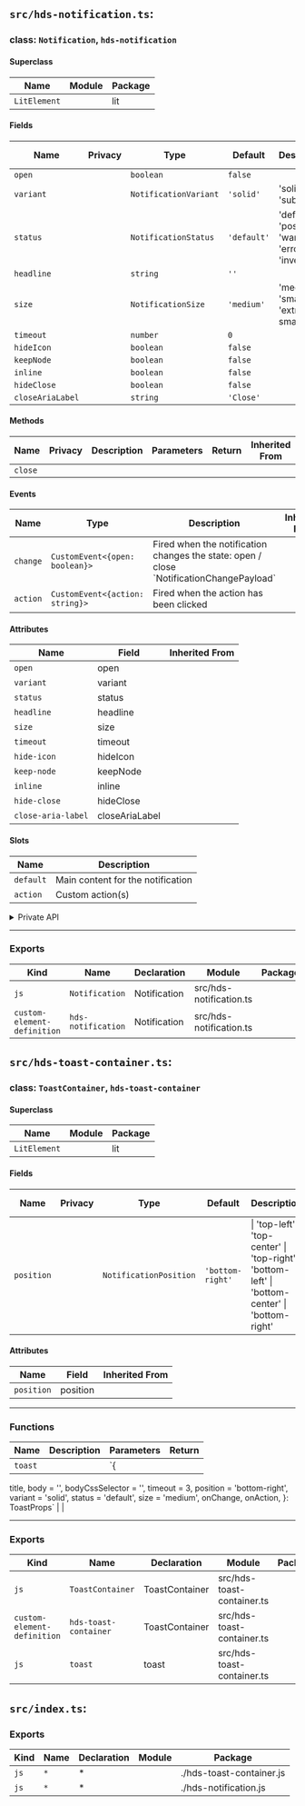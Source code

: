 ## `src/hds-notification.ts`:

### class: `Notification`, `hds-notification`

#### Superclass

| Name         | Module | Package |
| ------------ | ------ | ------- |
| `LitElement` |        | lit     |

#### Fields

| Name             | Privacy | Type                  | Default     | Description                                                  | Inherited From |
| ---------------- | ------- | --------------------- | ----------- | ------------------------------------------------------------ | -------------- |
| `open`           |         | `boolean`             | `false`     |                                                              |                |
| `variant`        |         | `NotificationVariant` | `'solid'`   | 'solid' \| 'subtle'                                          |                |
| `status`         |         | `NotificationStatus`  | `'default'` | 'default' \| 'positive' \| 'warning' \| 'error' \| 'inverse' |                |
| `headline`       |         | `string`              | `''`        |                                                              |                |
| `size`           |         | `NotificationSize`    | `'medium'`  | 'medium' \| 'small' \| 'extra-small'                         |                |
| `timeout`        |         | `number`              | `0`         |                                                              |                |
| `hideIcon`       |         | `boolean`             | `false`     |                                                              |                |
| `keepNode`       |         | `boolean`             | `false`     |                                                              |                |
| `inline`         |         | `boolean`             | `false`     |                                                              |                |
| `hideClose`      |         | `boolean`             | `false`     |                                                              |                |
| `closeAriaLabel` |         | `string`              | `'Close'`   |                                                              |                |

#### Methods

| Name    | Privacy | Description | Parameters | Return | Inherited From |
| ------- | ------- | ----------- | ---------- | ------ | -------------- |
| `close` |         |             |            |        |                |

#### Events

| Name     | Type                            | Description                                                                               | Inherited From |
| -------- | ------------------------------- | ----------------------------------------------------------------------------------------- | -------------- |
| `change` | `CustomEvent<{open: boolean}>`  | Fired when the notification changes the state: open / close \`NotificationChangePayload\` |                |
| `action` | `CustomEvent<{action: string}>` | Fired when the action has been clicked                                                    |                |

#### Attributes

| Name               | Field          | Inherited From |
| ------------------ | -------------- | -------------- |
| `open`             | open           |                |
| `variant`          | variant        |                |
| `status`           | status         |                |
| `headline`         | headline       |                |
| `size`             | size           |                |
| `timeout`          | timeout        |                |
| `hide-icon`        | hideIcon       |                |
| `keep-node`        | keepNode       |                |
| `inline`           | inline         |                |
| `hide-close`       | hideClose      |                |
| `close-aria-label` | closeAriaLabel |                |

#### Slots

| Name      | Description                       |
| --------- | --------------------------------- |
| `default` | Main content for the notification |
| `action`  | Custom action(s)                  |

<details><summary>Private API</summary>

#### Fields

| Name                    | Privacy   | Type                     | Default | Description | Inherited From |
| ----------------------- | --------- | ------------------------ | ------- | ----------- | -------------- |
| `isDefaultSlotNotEmpty` | protected | `boolean`                | `false` |             |                |
| `isActionSlotNotEmpty`  | protected | `boolean`                | `false` |             |                |
| `_timeoutId`            | private   | `NodeJS.Timeout \| null` | `null`  |             |                |
| `type`                  | private   |                          |         |             |                |

#### Methods

| Name                  | Privacy   | Description | Parameters                     | Return | Inherited From |
| --------------------- | --------- | ----------- | ------------------------------ | ------ | -------------- |
| `renderClose`         | protected |             |                                |        |                |
| `onActionSlotChange`  | protected |             | `e: {target: HTMLSlotElement}` |        |                |
| `onDefaultSlotChange` | protected |             | `e: {target: HTMLSlotElement}` |        |                |
| `onActionClick`       | protected |             | `e: any`                       |        |                |
| `renderActions`       | protected |             |                                |        |                |
| `renderIcon`          | protected |             |                                |        |                |
| `clearTimeout`        | private   |             |                                |        |                |

</details>

<hr/>

### Exports

| Kind                        | Name               | Declaration  | Module                  | Package |
| --------------------------- | ------------------ | ------------ | ----------------------- | ------- |
| `js`                        | `Notification`     | Notification | src/hds-notification.ts |         |
| `custom-element-definition` | `hds-notification` | Notification | src/hds-notification.ts |         |

## `src/hds-toast-container.ts`:

### class: `ToastContainer`, `hds-toast-container`

#### Superclass

| Name         | Module | Package |
| ------------ | ------ | ------- |
| `LitElement` |        | lit     |

#### Fields

| Name       | Privacy | Type                   | Default          | Description                                                                                                                      | Inherited From |
| ---------- | ------- | ---------------------- | ---------------- | -------------------------------------------------------------------------------------------------------------------------------- | -------------- |
| `position` |         | `NotificationPosition` | `'bottom-right'` | \| 'top-left'&#xA;  \| 'top-center'&#xA;  \| 'top-right'&#xA;  \| 'bottom-left'&#xA;  \| 'bottom-center'&#xA;  \| 'bottom-right' |                |

#### Attributes

| Name       | Field    | Inherited From |
| ---------- | -------- | -------------- |
| `position` | position |                |

<hr/>

### Functions

| Name    | Description | Parameters                                                                                                                                                                                        | Return |
| ------- | ----------- | ------------------------------------------------------------------------------------------------------------------------------------------------------------------------------------------------- | ------ |
| `toast` |             | `{
  title,
  body = '',
  bodyCssSelector = '',
  timeout = 3,
  position = 'bottom-right',
  variant = 'solid',
  status = 'default',
  size = 'medium',
  onChange,
  onAction,
}: ToastProps` |        |

<hr/>

### Exports

| Kind                        | Name                  | Declaration    | Module                     | Package |
| --------------------------- | --------------------- | -------------- | -------------------------- | ------- |
| `js`                        | `ToastContainer`      | ToastContainer | src/hds-toast-container.ts |         |
| `custom-element-definition` | `hds-toast-container` | ToastContainer | src/hds-toast-container.ts |         |
| `js`                        | `toast`               | toast          | src/hds-toast-container.ts |         |

## `src/index.ts`:

### Exports

| Kind | Name | Declaration | Module | Package                  |
| ---- | ---- | ----------- | ------ | ------------------------ |
| `js` | `*`  | \*          |        | ./hds-toast-container.js |
| `js` | `*`  | \*          |        | ./hds-notification.js    |
